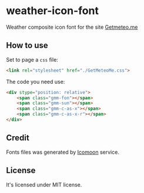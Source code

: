 # weather-icon-font

Weather composite icon font for the site [Getmeteo.me](https://getmeteo.me/)

## How to use

Set to page a `css` file:

```html
<link rel="stylesheet" href="./GetMeteoMe.css">
```

The code you need use:

```html
<div stype="position: relative">
	<span class="gmm-fon"></span>
	<span class="gmm-sun"></span>
	<span class="gmm-c-as-x"></span>
	<span class="gmm-c-as-x-r"></span>
</div>
```

## Credit

Fonts files was generated by [Icomoon](https://icomoon.io/) service.

## License

It's licensed under MIT license.